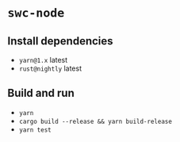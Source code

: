 # `swc-node`

## Install dependencies

- `yarn@1.x` latest
- `rust@nightly` latest

## Build and run

- `yarn`
- `cargo build --release && yarn build-release`
- `yarn test`
